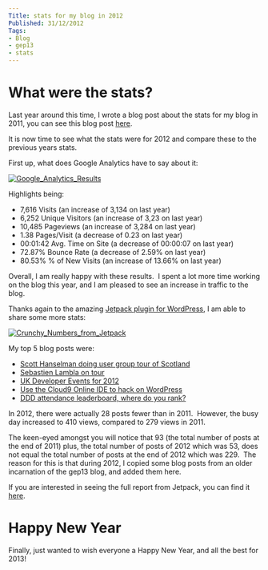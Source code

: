 ```yaml
---
Title: stats for my blog in 2012
Published: 31/12/2012
Tags:
- Blog
- gep13
- stats
---
```


# What were the stats?

Last year around this time, I wrote a blog post about the stats for my blog in 2011, you can see this blog post [here](http://www.gep13.co.uk/blog/stats-for-my-blog-in-2011/).

It is now time to see what the stats were for 2012 and compare these to the previous years stats.

First up, what does Google Analytics have to say about it:

[![Google_Analytics_Results](http://www.gep13.co.uk/blog/wp-content/uploads/2012/12/Google_Analytics_Results-1024x408.png)](http://www.gep13.co.uk/blog/stats-for-my-blog-in-2012/google_analytics_results/)

Highlights being:

- 7,616 Visits (an increase of 3,134 on last year)
- 6,252 Unique Visitors (an increase of 3,23 on last year)
- 10,485 Pageviews (an increase of 3,284 on last year)
- 1.38 Pages/Visit (a decrease of 0.23 on last year)
- 00:01:42 Avg. Time on Site (a decrease of 00:00:07 on last year)
- 72.87% Bounce Rate (a decrease of 2.59% on last year)
- 80.53% % of New Visits (an increase of 13.66% on last year)

Overall, I am really happy with these results.  I spent a lot more time working on the blog this year, and I am pleased to see an increase in traffic to the blog.

Thanks again to the amazing [Jetpack plugin for WordPress](http://wordpress.org/extend/plugins/jetpack/), I am able to share some more stats:

[![Crunchy_Numbers_from_Jetpack](http://www.gep13.co.uk/blog/wp-content/uploads/2012/12/Crunchy_Numbers_from_Jetpack.png)](http://www.gep13.co.uk/blog/stats-for-my-blog-in-2012/crunchy_numbers_from_jetpack/)

My top 5 blog posts were:

- [Scott Hanselman doing user group tour of Scotland](http://www.gep13.co.uk/blog/scott-hanselman-doing-user-group-tour-of-scotland/)
- [Sebastien Lambla on tour](http://www.gep13.co.uk/blog/sebastien-lambla-on-tour/)
- [UK Developer Events for 2012](http://www.gep13.co.uk/blog/uk-developer-events-for-2012/)
- [Use the Cloud9 Online IDE to hack on WordPress](http://www.gep13.co.uk/blog/use-the-cloud9-online-ide-to-hack-on-wordpress/)
- [DDD attendance leaderboard, where do you rank?](http://www.gep13.co.uk/blog/ddd-attendance-leaderboard-where-do-you-rank/)

In 2012, there were actually 28 posts fewer than in 2011.  However, the busy day increased to 410 views, compared to 279 views in 2011.

The keen-eyed amongst you will notice that 93 (the total number of posts at the end of 2011) plus, the total number of posts of 2012 which was 53, does not equal the total number of posts at the end of 2012 which was 229.  The reason for this is that during 2012, I copied some blog posts from an older incarnation of the gep13 blog, and added them here.

If you are interested in seeing the full report from Jetpack, you can find it [here](http://jetpack.me/annual-report/23095201/2012/).

# Happy New Year

Finally, just wanted to wish everyone a Happy New Year, and all the best for 2013!
